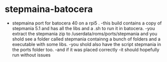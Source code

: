 # stepmaina-batocera
- stepmaina port for batocera 40 on a rpi5 .
-this build contains a copy of stepmania 5.1 and has all the libs and a .sh to run it in batocera.
-you extract the stepmania zip to /userdata/roms/ports/stepmania and you shold see a folder called stepmania containng a bunch of folders and a executable with some libs.
-you shold also have the script stepmania in the ports folder too.
-and if it was placed correctly
-it should hopefully run without issues
 
 
